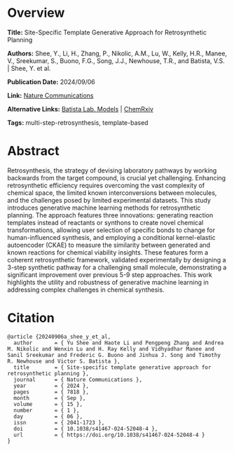 # Overview
**Title:**
Site-Specific Template Generative Approach for Retrosynthetic Planning

**Authors:**
Shee, Y., Li, H., Zhang, P., Nikolic, A.M., Lu, W., Kelly, H.R., Manee, V., Sreekumar, S., Buono, F.G., Song, J.J., Newhouse, T.R., and Batista, V.S. |
Shee, Y. et al.

**Publication Date:**
2024/09/06

**Link:**
[Nature Communications](https://www.nature.com/articles/s41467-024-52048-4)

**Alternative Links:**
[Batista Lab. Models](https://models.batistalab.com) |
[ChemRxiv](https://chemrxiv.org/engage/chemrxiv/article-details/6629e62b418a5379b0a7f416)

**Tags:**
multi-step-retrosynthesis, template-based


# Abstract
Retrosynthesis, the strategy of devising laboratory pathways by working backwards from the target compound, is crucial yet challenging.
Enhancing retrosynthetic efficiency requires overcoming the vast complexity of chemical space, the limited known interconversions between molecules, and the challenges posed by limited experimental datasets.
This study introduces generative machine learning methods for retrosynthetic planning.
The approach features three innovations: generating reaction templates instead of reactants or synthons to create novel chemical transformations, allowing user selection of specific bonds to change for human-influenced synthesis, and employing a conditional kernel-elastic autoencoder (CKAE) to measure the similarity between generated and known reactions for chemical viability insights.
These features form a coherent retrosynthetic framework, validated experimentally by designing a 3-step synthetic pathway for a challenging small molecule, demonstrating a significant improvement over previous 5-9 step approaches.
This work highlights the utility and robustness of generative machine learning in addressing complex challenges in chemical synthesis.


# Citation
```
@article {20240906a_shee_y_et_al,
  author       = { Yu Shee and Haote Li and Pengpeng Zhang and Andrea M. Nikolic and Wenxin Lu and H. Ray Kelly and Vidhyadhar Manee and Sanil Sreekumar and Frederic G. Buono and Jinhua J. Song and Timothy R. Newhouse and Victor S. Batista },
  title        = { Site-specific template generative approach for retrosynthetic planning },
  journal      = { Nature Communications },
  year         = { 2024 },
  pages        = { 7818 },
  month        = { Sep },
  volume       = { 15 },
  number       = { 1 },
  day          = { 06 },
  issn         = { 2041-1723 },
  doi          = { 10.1038/s41467-024-52048-4 },
  url          = { https://doi.org/10.1038/s41467-024-52048-4 }
}
```
